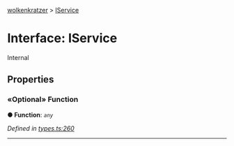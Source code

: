 [wolkenkratzer](../README.md) > [IService](../interfaces/iservice.md)



# Interface: IService


Internal


## Properties
<a id="function"></a>

### «Optional» Function

**●  Function**:  *`any`* 

*Defined in [types.ts:260](https://github.com/arminhammer/wolkenkratzer/blob/ec8acae/src/types.ts#L260)*





___


